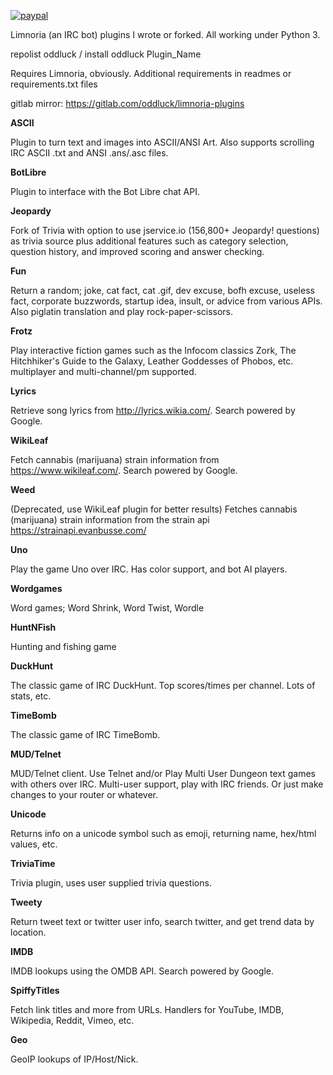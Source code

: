 [![paypal](https://www.paypalobjects.com/en_US/i/btn/btn_donateCC_LG.gif)](https://www.paypal.com/cgi-bin/webscr?cmd=_s-xclick&hosted_button_id=T8E56M6SP9JH2)

Limnoria (an IRC bot) plugins I wrote or forked. All working under Python 3. 

repolist oddluck / install oddluck Plugin_Name

Requires Limnoria, obviously. Additional requirements in readmes or requirements.txt files

gitlab mirror: https://gitlab.com/oddluck/limnoria-plugins

<b>ASCII</b>

Plugin to turn text and images into ASCII/ANSI Art. Also supports scrolling IRC ASCII .txt and ANSI .ans/.asc files.

<b>BotLibre</b>

Plugin to interface with the Bot Libre chat API.

<b>Jeopardy</b>

Fork of Trivia with option to use jservice.io (156,800+ Jeopardy! questions) as trivia source plus additional features such as category selection, question history, and improved scoring and answer checking. 


<b>Fun</b>

Return a random; joke, cat fact, cat .gif, dev excuse, bofh excuse, useless fact, corporate buzzwords, startup idea, insult, or advice from various APIs. Also piglatin translation and play rock-paper-scissors. 


<b>Frotz</b>

Play interactive fiction games such as the Infocom classics Zork, The Hitchhiker's Guide to the Galaxy, Leather Goddesses of Phobos, etc. multiplayer and multi-channel/pm supported.


<b>Lyrics</b>

Retrieve song lyrics from http://lyrics.wikia.com/. Search powered by Google.

<b>WikiLeaf</b>

Fetch cannabis (marijuana) strain information from https://www.wikileaf.com/. Search powered by Google.


<b>Weed</b>

(Deprecated, use WikiLeaf plugin for better results) Fetches cannabis (marijuana) strain information from the strain api https://strainapi.evanbusse.com/


<b>Uno</b>

Play the game Uno over IRC. Has color support, and bot AI players.


<b>Wordgames</b>

Word games; Word Shrink, Word Twist, Wordle


<b>HuntNFish</b>

Hunting and fishing game


<b>DuckHunt</b>

The classic game of IRC DuckHunt. Top scores/times per channel. Lots of stats, etc.

<b>TimeBomb</b>

The classic game of IRC TimeBomb.


<b>MUD/Telnet</b>

MUD/Telnet client. Use Telnet and/or Play Multi User Dungeon text games with others over IRC. Multi-user support, play with IRC friends. Or just make changes to your router or whatever.


<b>Unicode</b>

Returns info on a unicode symbol such as emoji, returning name, hex/html values, etc.


<b>TriviaTime</b>

Trivia plugin, uses user supplied trivia questions.


<b>Tweety</b>

Return tweet text or twitter user info, search twitter, and get trend data by location.


<b>IMDB</b>

IMDB lookups using the OMDB API. Search powered by Google.


<b>SpiffyTitles</b>

Fetch link titles and more from URLs. Handlers for YouTube, IMDB, Wikipedia, Reddit, Vimeo, etc.


<b>Geo</b>

GeoIP lookups of IP/Host/Nick.
